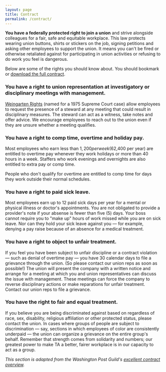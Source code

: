 ```yaml
---
layout: page
title: Contract
permalink: /contract/
---
```


<strong>You have a federally protected right to join a union</strong> and strive alongside colleagues for a fair, safe and equitable workplace. This law protects wearing union buttons, shirts or stickers on the job, signing petitions and asking other employees to support the union. It means you can't be fired or otherwise retaliated against for participating in union activities or refusing to do work you feel is dangerous.

Below are some of the rights you should know about. You should bookmark or [download the full contract](https://www.2110uaw.org/cbas/TransportationAlternatives_CBA_2024-2027.pdf).

### You have a right to union representation at investigatory or disciplinary meetings with management.

[Weingarten Rights](http://www.nage.org/login/assets/images/Weingarten%20Rights%20Q%20and%20A.pdf) (named for a 1975 Supreme Court case) allow employees to request the presence of a steward at any meeting that could result in disciplinary measures. The steward can act as a witness, take notes and offer advice. We encourage employees to reach out to the union even if they are unsure whether a meeting qualifies.

### You have a right to comp time, overtime and holiday pay.

Most employees who earn less than $1,200 per week ($62,400 per year) are entitled to overtime pay whenever they work holidays or more than 40 hours in a week. Staffers who work evenings and overnights are also entitled to extra pay or comp time.

People who don't qualify for overtime are entitled to comp time for days they work outside their normal schedules.

### You have a right to paid sick leave.

Most employees earn up to 12 paid sick days per year for a mental or physical illness or doctor's appointments. You are not obligated to provide a provider's note if your absense is fewer than five (5) days. Your boss cannot require you to "make up" hours of work missed while you are on sick leave. Nor can they hold your sick leave against you — for example, denying a pay raise because of an absence for a medical treatment.

### You have a right to object to unfair treatment.

If you feel you have been subject to unfair discipline or a contract violation — such as denial of overtime pay — you have 30 calendar days to file a grievance through the union. (So please contact our union reps as soon as possible!) The union will present the company with a written notice and arrange for a meeting at which you and union representatives can discuss the issue with management. These meetings can force the company to reverse disciplinary actions or make reparations for unfair treatment. Contact our union reps to file a grievance.

### You have the right to fair and equal treatment.

If you believe you are being discriminated against based on regardless of race, sex, disability, religious affiliation or other protected status, please contact the union. In cases where groups of people are subject to discrimination — say, sections in which employees of color are consistently underpaid — the union can organize a grievance on the entire group's behalf. Remember that strength comes from solidarity and numbers; our greatest power to make TA a better, fairer workplace is in our capacity to act as a group.

_This section is adapted from the Washington Post Guild's [excellent contract overview](https://postguild.org/contract/)._